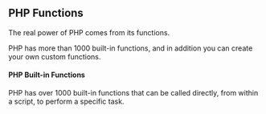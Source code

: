PHP Functions
-------------------
The real power of PHP comes from its functions.

PHP has more than 1000 built-in functions, and in addition you can create your own custom functions.

<h4>PHP Built-in Functions</h4>
PHP has over 1000 built-in functions that can be called directly, from within a script, to perform a specific task.

